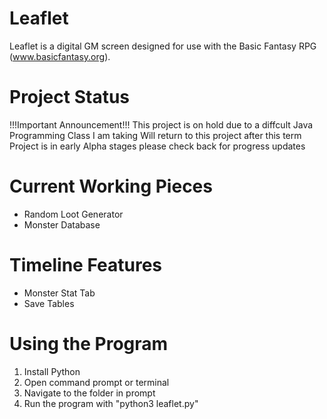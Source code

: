 # Leaflet

Leaflet is a digital GM screen designed for use with the Basic Fantasy RPG (www.basicfantasy.org).

# Project Status
!!!Important Announcement!!!
This project is on hold due to a diffcult Java Programming Class I am taking
Will return to this project after this term
Project is in early Alpha stages please check back for progress updates

# Current Working Pieces
- Random Loot Generator
- Monster Database

# Timeline Features
- Monster Stat Tab
- Save Tables

# Using the Program
1. Install Python
2. Open command prompt or terminal
3. Navigate to the folder in prompt
4. Run the program with "python3 leaflet.py"
